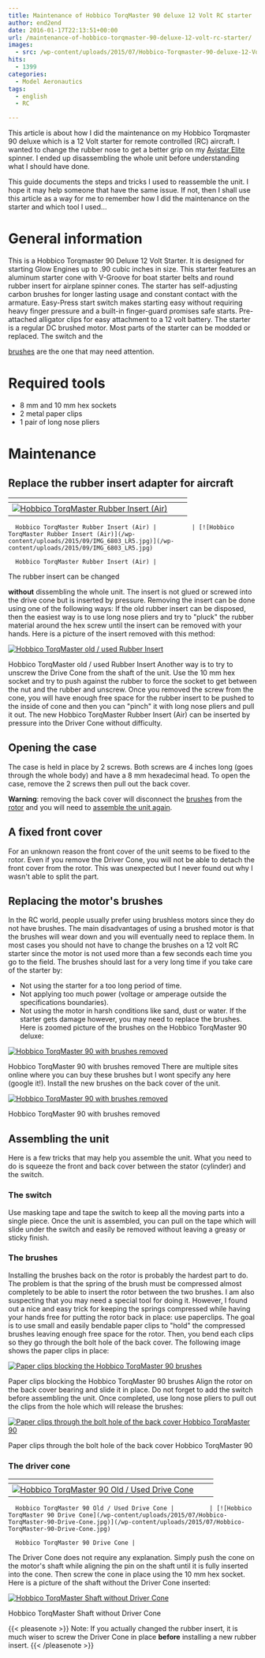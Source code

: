 ```yaml
---
title: Maintenance of Hobbico TorqMaster 90 deluxe 12 Volt RC starter
author: end2end
date: 2016-01-17T22:13:51+00:00
url: /maintenance-of-hobbico-torqmaster-90-deluxe-12-volt-rc-starter/
images:
  - src: /wp-content/uploads/2015/07/Hobbico-Torqmaster-90-deluxe-12-Volt-RC-starter1.jpg
hits:
  - 1399
categories:
  - Model Aeronautics
tags:
  - english
  - RC

---
```

This article is about how I did the maintenance on my Hobbico Torqmaster 90 deluxe which is a 12 Volt starter for remote controlled (RC) aircraft. I wanted to change the rubber nose to get a better grip on my [Avistar Elite](/tag/avistar-elite/) spinner. I ended up disassembling the whole unit before understanding what I should have done.

This guide documents the steps and tricks I used to reassemble the unit. I hope it may help someone that have the same issue. If not, then I shall use this article as a way for me to remember how I did the maintenance on the starter and which tool I used... 

# General information
This is a Hobbico Torqmaster 90 Deluxe 12 Volt Starter. It is designed for starting Glow Engines up to .90 cubic inches in size. This starter features an aluminum starter cone with V-Groove for boat starter belts and round rubber insert for airplane spinner cones. The starter has self-adjusting carbon brushes for longer lasting usage and constant contact with the armature. Easy-Press start switch makes starting easy without requiring heavy finger pressure and a built-in finger-guard promises safe starts. Pre-attached alligator clips for easy attachment to a 12 volt battery. The starter is a regular DC brushed motor. Most parts of the starter can be modded or replaced. The switch and the 

[brushes](https://en.wikipedia.org/wiki/Brush_(electric)) are the one that may need attention. 

# Required tools

* 8 mm and 10 mm hex sockets
* 2 metal paper clips
* 1 pair of long nose pliers

# Maintenance

## Replace the rubber insert adapter for aircraft

| <!-- -->                                                                                                                                                                                                                                                                                        | <!-- --> | <!-- -->                                                                                                                                                                                                                                        |
|-------------------------------------------------------------------------------------------------------------------------------------------------------------------------------------------------------------------------------------------------------------------------------------------------|----------|-------------------------------------------------------------------------------------------------------------------------------------------------------------------------------------------------------------------------------------------------|
| [![Hobbico TorqMaster Rubber Insert (Air)](/wp-content/uploads/2015/07/Hobbico-TorqMaster-Rubber-Insert-Air.jpg)](/wp-content/uploads/2015/07/Hobbico-TorqMaster-Rubber-Insert-Air.jpg)
      
      Hobbico TorqMaster Rubber Insert (Air) |          | [![Hobbico TorqMaster Rubber Insert (Air)](/wp-content/uploads/2015/09/IMG_6803_LR5.jpg)](/wp-content/uploads/2015/09/IMG_6803_LR5.jpg)
      
      Hobbico TorqMaster Rubber Insert (Air) |

The rubber insert can be changed 

**without** dissembling the whole unit.  The insert is not glued or screwed into the drive cone but is inserted by pressure. Removing the insert can be done using one of the following ways: If the old rubber insert can be disposed, then the easiest way is to use long nose pliers and try to "pluck" the rubber material around the hex screw until the insert can be removed with your hands. Here is a picture of the insert removed with this method: 

[![Hobbico TorqMaster old / used Rubber Insert](/wp-content/uploads/2015/09/IMG_6819_LR5.jpg)](/wp-content/uploads/2015/09/IMG_6819_LR5.jpg)

Hobbico TorqMaster old / used Rubber Insert
Another way is to try to unscrew the Drive Cone from the shaft of the unit. Use the 10 mm hex socket and try to push against the rubber to force the socket to get between the nut and the rubber and unscrew. Once you removed the screw from the cone, you will have enough free space for the rubber insert to be pushed to the inside of cone and then you can "pinch" it with long nose pliers and pull it out. The new Hobbico TorqMaster Rubber Insert (Air) can be inserted by pressure into the Driver Cone without difficulty. 

## Opening the case
The case is held in place by 2 screws. Both screws are 4 inches long (goes through the whole body) and have a 8 mm hexadecimal head. To open the case, remove the 2 screws then pull out the back cover. 

**Warning**: removing the back cover will disconnect the [brushes](https://en.wikipedia.org/wiki/Brush_(electric)) from the [rotor](https://en.wikipedia.org/wiki/Rotor_(electric)) and you will need to [assemble the unit again](#Reassembling_the_unit). 

## A fixed front cover
For an unknown reason the front cover of the unit seems to be fixed to the rotor. Even if you remove the Driver Cone, you will not be able to detach the front cover from the rotor. This was unexpected but I never found out why I wasn't able to split the part. 

## Replacing the motor's brushes
In the RC world, people usually prefer using brushless motors since they do not have brushes. The main disadvantages of using a brushed motor is that the brushes will wear down and you will eventually need to replace them. In most cases you should not have to change the brushes on a 12 volt RC starter since the motor is not used more than a few seconds each time you go to the field. The brushes should last for a very long time if you take care of the starter by: 

* Not using the starter for a too long period of time.
* Not applying too much power (voltage or amperage outside the specifications boundaries).
* Not using the motor in harsh conditions like sand, dust or water. If the starter gets damage however, you may need to replace the brushes. Here is zoomed picture of the brushes on the Hobbico TorqMaster 90 deluxe: 

[![Hobbico TorqMaster 90 with brushes removed](/wp-content/uploads/2016/01/IMG_1982_LR5.jpg)](/wp-content/uploads/2016/01/IMG_1982_LR5.jpg)

Hobbico TorqMaster 90 with brushes removed
There are multiple sites online where you can buy these brushes but I wont specify any here (google it!). Install the new brushes on the back cover of the unit. 

[![Hobbico TorqMaster 90 with brushes removed](/wp-content/uploads/2016/01/IMG_1967_LR5.jpg)](/wp-content/uploads/2016/01/IMG_1967_LR5.jpg)

Hobbico TorqMaster 90 with brushes removed

## Assembling the unit
Here is a few tricks that may help you assemble the unit. What you need to do is squeeze the front and back cover between the stator (cylinder) and the switch. 

### The switch
Use masking tape and tape the switch to keep all the moving parts into a single piece. Once the unit is assembled, you can pull on the tape which will slide under the switch and easily be removed without leaving a greasy or sticky finish. 

### The brushes
Installing the brushes back on the rotor is probably the hardest part to do. The problem is that the spring of the brush must be compressed almost completely to be able to insert the rotor between the two brushes. I am also suspecting that you may need a special tool for doing it. However, I found out a nice and easy trick for keeping the springs compressed while having your hands free for putting the rotor back in place: use paperclips. The goal is to use small and easily bendable paper clips to "hold" the compressed brushes leaving enough free space for the rotor. Then, you bend each clips so they go through the bolt hole of the back cover. The following image shows the paper clips in place: 

[![Paper clips blocking the Hobbico TorqMaster 90 brushes](/wp-content/uploads/2016/01/IMG_1986_LR5.jpg)](/wp-content/uploads/2016/01/IMG_1986_LR5.jpg)

Paper clips blocking the Hobbico TorqMaster 90 brushes
Align the rotor on the back cover bearing and slide it in place. Do not forget to add the switch before assembling the unit. Once completed, use long nose pliers to pull out the clips from the hole which will release the brushes: 

[![Paper clips through the bolt hole of the back cover Hobbico TorqMaster 90](/wp-content/uploads/2016/01/IMG_1990_LR5.jpg)](/wp-content/uploads/2016/01/IMG_1990_LR5.jpg)

Paper clips through the bolt hole of the back cover Hobbico TorqMaster 90

### The driver cone

| <!-- -->                                                                                                                                                                                                                                                  | <!-- --> | <!-- -->                                                                                                                                                                                                                                                                    |
|-----------------------------------------------------------------------------------------------------------------------------------------------------------------------------------------------------------------------------------------------------------|----------|-----------------------------------------------------------------------------------------------------------------------------------------------------------------------------------------------------------------------------------------------------------------------------|
| [![Hobbico TorqMaster 90 Old / Used Drive Cone](/wp-content/uploads/2015/09/IMG_6778_LR5.jpg)](/wp-content/uploads/2015/09/IMG_6778_LR5.jpg)
      
      Hobbico TorqMaster 90 Old / Used Drive Cone |          | [![Hobbico TorqMaster 90 Drive Cone](/wp-content/uploads/2015/07/Hobbico-TorqMaster-90-Drive-Cone.jpg)](/wp-content/uploads/2015/07/Hobbico-TorqMaster-90-Drive-Cone.jpg)
      
      Hobbico TorqMaster 90 Drive Cone |

The Driver Cone does not require any explanation. Simply push the cone on the motor's shaft while aligning the pin on the shaft until it is fully inserted into the cone. Then screw the cone in place using the 10 mm hex socket. Here is a picture of the shaft without the Driver Cone inserted: 

[![Hobbico TorqMaster Shaft without Driver Cone](/wp-content/uploads/2015/09/IMG_6770_LR5.jpg)](/wp-content/uploads/2015/09/IMG_6770_LR5.jpg)

Hobbico TorqMaster Shaft without Driver Cone

{{< pleasenote >}}
  Note: If you actually changed the rubber insert, it is much wiser to screw the Driver Cone in place **before** installing a new rubber insert.
{{< /pleasenote >}}

